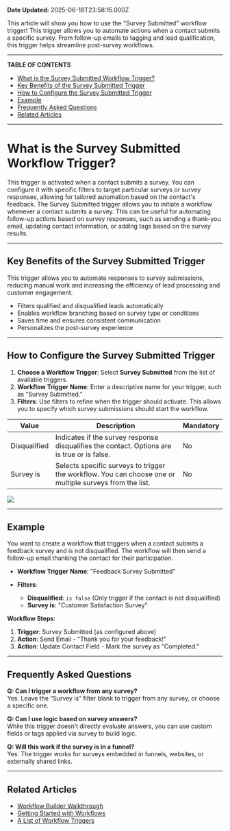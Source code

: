 **Date Updated:** 2025-06-18T23:58:15.000Z

This article will show you how to use the "Survey Submitted" workflow trigger! This trigger allows you to automate actions when a contact submits a specific survey. From follow-up emails to tagging and lead qualification, this trigger helps streamline post-survey workflows.

---

**TABLE OF CONTENTS**

* [What is the Survey Submitted Workflow Trigger?](#What-is-the-Survey-Submitted-Workflow-Trigger?)
* [Key Benefits of the Survey Submitted Trigger](#Key-Benefits-of-the-Survey-Submitted-Trigger)
* [How to Configure the Survey Submitted Trigger](#How-to-Configure-the-Survey-Submitted-Trigger)
* [Example](#Example)
* [Frequently Asked Questions](#Frequently-Asked-Questions)
* [Related Articles](#Related-Articles)

---

# **What is the Survey Submitted Workflow Trigger?**

  
This trigger is activated when a contact submits a survey. You can configure it with specific filters to target particular surveys or survey responses, allowing for tailored automation based on the contact's feedback. The Survey Submitted trigger allows you to initiate a workflow whenever a contact submits a survey. This can be useful for automating follow-up actions based on survey responses, such as sending a thank-you email, updating contact information, or adding tags based on the survey results.

---

## **Key Benefits of the Survey Submitted Trigger**

  
This trigger allows you to automate responses to survey submissions, reducing manual work and increasing the efficiency of lead processing and customer engagement.

  
* Filters qualified and disqualified leads automatically
* Enables workflow branching based on survey type or conditions
* Saves time and ensures consistent communication
* Personalizes the post-survey experience

---

## **How to Configure the Survey Submitted Trigger**

  
1. **Choose a Workflow Trigger**: Select **Survey Submitted** from the list of available triggers.
2. **Workflow Trigger Name**: Enter a descriptive name for your trigger, such as "Survey Submitted."
3. **Filters**: Use filters to refine when the trigger should activate. This allows you to specify which survey submissions should start the workflow.

  
| Value        | Description                                                                                             | Mandatory |
| ------------ | ------------------------------------------------------------------------------------------------------- | --------- |
| Disqualified | Indicates if the survey response disqualifies the contact. Options are is true or is false.             | No        |
| Survey is    | Selects specific surveys to trigger the workflow. You can choose one or multiple surveys from the list. | No        |
  
  
![](https://s3.amazonaws.com/cdn.freshdesk.com/data/helpdesk/attachments/production/155032022350/original/kqFxG4OUFG8-l2VypGm6BDl-PuIKNZW9uA.png?1725188871)

---

## **Example**

  
You want to create a workflow that triggers when a contact submits a feedback survey and is not disqualified. The workflow will then send a follow-up email thanking the contact for their participation.

  
* **Workflow Trigger Name**: "Feedback Survey Submitted"
* **Filters**:  
    
   * **Disqualified**: `is false` (Only trigger if the contact is not disqualified)  
   * **Survey is**: "Customer Satisfaction Survey"

  
**Workflow Steps**:  
  
1. **Trigger**: Survey Submitted (as configured above)
2. **Action**: Send Email - "Thank you for your feedback!"
3. **Action**: Update Contact Field - Mark the survey as "Completed."

---

## **Frequently Asked Questions**

  
**Q: Can I trigger a workflow from any survey?**  
Yes. Leave the “Survey is” filter blank to trigger from any survey, or choose a specific one.

  
**Q: Can I use logic based on survey answers?**  
While this trigger doesn’t directly evaluate answers, you can use custom fields or tags applied via survey to build logic.

  
**Q: Will this work if the survey is in a funnel?**  
Yes. The trigger works for surveys embedded in funnels, websites, or externally shared links.

---

## **Related Articles**

  
* [Workflow Builder Walkthrough](https://help.gohighlevel.com/en/support/solutions/articles/155000001254)
* [Getting Started with Workflows](https://help.gohighlevel.com/en/support/solutions/articles/155000002288)
* [A List of Workflow Triggers](https://help.gohighlevel.com/en/support/solutions/articles/155000002292)